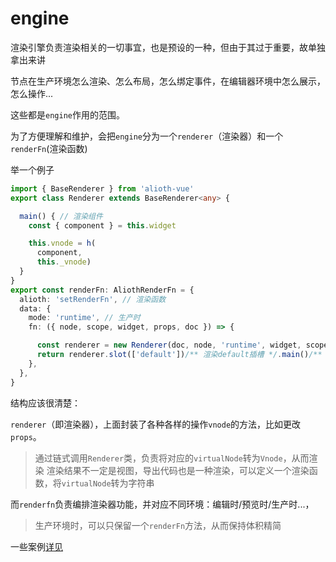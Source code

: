 # engine


渲染引擎负责渲染相关的一切事宜，也是预设的一种，但由于其过于重要，故单独拿出来讲

节点在生产环境怎么渲染、怎么布局，怎么绑定事件，在编辑器环境中怎么展示，怎么操作...

这些都是`engine`作用的范围。

为了方便理解和维护，会把`engine`分为一个`renderer`（渲染器）和一个`renderFn`(渲染函数)


举一个例子
```ts
import { BaseRenderer } from 'alioth-vue'
export class Renderer extends BaseRenderer<any> {

  main() { // 渲染组件
    const { component } = this.widget

    this.vnode = h(
      component,
      this._vnode)
  }
}
export const renderFn: AliothRenderFn = {
  alioth: 'setRenderFn', // 渲染函数
  data: {
    mode: 'runtime', // 生产时
    fn: ({ node, scope, widget, props, doc }) => {

      const renderer = new Renderer(doc, node, 'runtime', widget, scope)
      return renderer.slot(['default'])/** 渲染default插槽 */.main()/** 渲染组件 */.exec()/** 返回vnode */
    },
  },
}
```


结构应该很清楚：

`renderer`（即渲染器），上面封装了各种各样的操作`vnode`的方法，比如更改`props`。

> 通过链式调用`Renderer`类，负责将对应的`virtualNode`转为`Vnode`，从而渲染
> 渲染结果不一定是视图，导出代码也是一种渲染，可以定义一个渲染函数，将`virtualNode`转为字符串


而`renderfn`负责编排渲染器功能，并对应不同环境：编辑时/预览时/生产时...，


> 生产环境时，可以只保留一个`renderFn`方法，从而保持体积精简

一些案例[详见](https://github.com/fgsreally/alioth/tree/main/packages/preset-layout)


